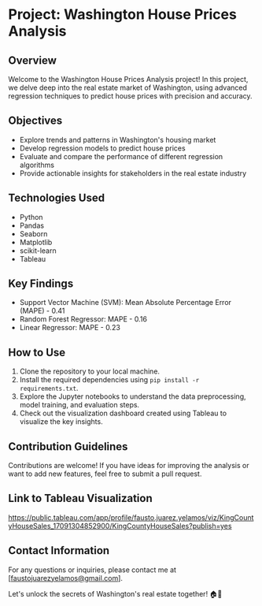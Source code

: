 # Project: Washington House Prices Analysis

## Overview
Welcome to the Washington House Prices Analysis project! In this project, we delve deep into the real estate market of Washington, using advanced regression techniques to predict house prices with precision and accuracy.

## Objectives
- Explore trends and patterns in Washington's housing market
- Develop regression models to predict house prices
- Evaluate and compare the performance of different regression algorithms
- Provide actionable insights for stakeholders in the real estate industry

## Technologies Used
- Python
- Pandas
- Seaborn
- Matplotlib
- scikit-learn
- Tableau

## Key Findings
- Support Vector Machine (SVM): Mean Absolute Percentage Error (MAPE) - 0.41
- Random Forest Regressor: MAPE - 0.16
- Linear Regressor: MAPE - 0.23

## How to Use
1. Clone the repository to your local machine.
2. Install the required dependencies using `pip install -r requirements.txt`.
3. Explore the Jupyter notebooks to understand the data preprocessing, model training, and evaluation steps.
4. Check out the visualization dashboard created using Tableau to visualize the key insights.

## Contribution Guidelines
Contributions are welcome! If you have ideas for improving the analysis or want to add new features, feel free to submit a pull request.

## Link to Tableau Visualization
https://public.tableau.com/app/profile/fausto.juarez.yelamos/viz/KingCountyHouseSales_17091304852900/KingCountyHouseSales?publish=yes

## Contact Information
For any questions or inquiries, please contact me at [faustojuarezyelamos@gmail.com].

Let's unlock the secrets of Washington's real estate together! 🏠💼
